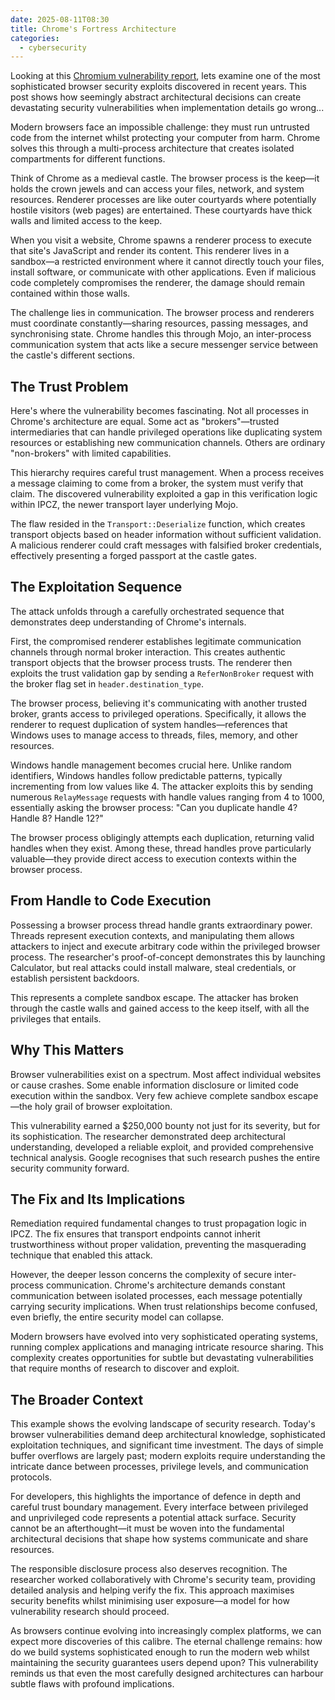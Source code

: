 ```yaml
---
date: 2025-08-11T08:30
title: Chrome's Fortress Architecture
categories:
  - cybersecurity
---
```

Looking at this [Chromium vulnerability report](https://issues.chromium.org/issues/412578726), lets examine one of the most sophisticated browser security exploits discovered in recent years. This post shows how seemingly abstract architectural decisions can create devastating security vulnerabilities when implementation details go wrong...

Modern browsers face an impossible challenge: they must run untrusted code from the internet whilst protecting your computer from harm. Chrome solves this through a multi-process architecture that creates isolated compartments for different functions.

Think of Chrome as a medieval castle. The browser process is the keep—it holds the crown jewels and can access your files, network, and system resources. Renderer processes are like outer courtyards where potentially hostile visitors (web pages) are entertained. These courtyards have thick walls and limited access to the keep.

When you visit a website, Chrome spawns a renderer process to execute that site's JavaScript and render its content. This renderer lives in a sandbox—a restricted environment where it cannot directly touch your files, install software, or communicate with other applications. Even if malicious code completely compromises the renderer, the damage should remain contained within those walls.

The challenge lies in communication. The browser process and renderers must coordinate constantly—sharing resources, passing messages, and synchronising state. Chrome handles this through Mojo, an inter-process communication system that acts like a secure messenger service between the castle's different sections.

## The Trust Problem

Here's where the vulnerability becomes fascinating. Not all processes in Chrome's architecture are equal. Some act as "brokers"—trusted intermediaries that can handle privileged operations like duplicating system resources or establishing new communication channels. Others are ordinary "non-brokers" with limited capabilities.

This hierarchy requires careful trust management. When a process receives a message claiming to come from a broker, the system must verify that claim. The discovered vulnerability exploited a gap in this verification logic within IPCZ, the newer transport layer underlying Mojo.

The flaw resided in the `Transport::Deserialize` function, which creates transport objects based on header information without sufficient validation. A malicious renderer could craft messages with falsified broker credentials, effectively presenting a forged passport at the castle gates.

## The Exploitation Sequence

The attack unfolds through a carefully orchestrated sequence that demonstrates deep understanding of Chrome's internals.

First, the compromised renderer establishes legitimate communication channels through normal broker interaction. This creates authentic transport objects that the browser process trusts. The renderer then exploits the trust validation gap by sending a `ReferNonBroker` request with the broker flag set in `header.destination_type`.

The browser process, believing it's communicating with another trusted broker, grants access to privileged operations. Specifically, it allows the renderer to request duplication of system handles—references that Windows uses to manage access to threads, files, memory, and other resources.

Windows handle management becomes crucial here. Unlike random identifiers, Windows handles follow predictable patterns, typically incrementing from low values like 4. The attacker exploits this by sending numerous `RelayMessage` requests with handle values ranging from 4 to 1000, essentially asking the browser process: "Can you duplicate handle 4? Handle 8? Handle 12?"

The browser process obligingly attempts each duplication, returning valid handles when they exist. Among these, thread handles prove particularly valuable—they provide direct access to execution contexts within the browser process.

## From Handle to Code Execution

Possessing a browser process thread handle grants extraordinary power. Threads represent execution contexts, and manipulating them allows attackers to inject and execute arbitrary code within the privileged browser process. The researcher's proof-of-concept demonstrates this by launching Calculator, but real attacks could install malware, steal credentials, or establish persistent backdoors.

This represents a complete sandbox escape. The attacker has broken through the castle walls and gained access to the keep itself, with all the privileges that entails.

## Why This Matters

Browser vulnerabilities exist on a spectrum. Most affect individual websites or cause crashes. Some enable information disclosure or limited code execution within the sandbox. Very few achieve complete sandbox escape—the holy grail of browser exploitation.

This vulnerability earned a $250,000 bounty not just for its severity, but for its sophistication. The researcher demonstrated deep architectural understanding, developed a reliable exploit, and provided comprehensive technical analysis. Google recognises that such research pushes the entire security community forward.

## The Fix and Its Implications

Remediation required fundamental changes to trust propagation logic in IPCZ. The fix ensures that transport endpoints cannot inherit trustworthiness without proper validation, preventing the masquerading technique that enabled this attack.

However, the deeper lesson concerns the complexity of secure inter-process communication. Chrome's architecture demands constant communication between isolated processes, each message potentially carrying security implications. When trust relationships become confused, even briefly, the entire security model can collapse.

Modern browsers have evolved into very sophisticated operating systems, running complex applications and managing intricate resource sharing. This complexity creates opportunities for subtle but devastating vulnerabilities that require months of research to discover and exploit.

## The Broader Context

This example shows the evolving landscape of security research. Today's browser vulnerabilities demand deep architectural knowledge, sophisticated exploitation techniques, and significant time investment. The days of simple buffer overflows are largely past; modern exploits require understanding the intricate dance between processes, privilege levels, and communication protocols.

For developers, this highlights the importance of defence in depth and careful trust boundary management. Every interface between privileged and unprivileged code represents a potential attack surface. Security cannot be an afterthought—it must be woven into the fundamental architectural decisions that shape how systems communicate and share resources.

The responsible disclosure process also deserves recognition. The researcher worked collaboratively with Chrome's security team, providing detailed analysis and helping verify the fix. This approach maximises security benefits whilst minimising user exposure—a model for how vulnerability research should proceed.

As browsers continue evolving into increasingly complex platforms, we can expect more discoveries of this calibre. The eternal challenge remains: how do we build systems sophisticated enough to run the modern web whilst maintaining the security guarantees users depend upon? This vulnerability reminds us that even the most carefully designed architectures can harbour subtle flaws with profound implications.